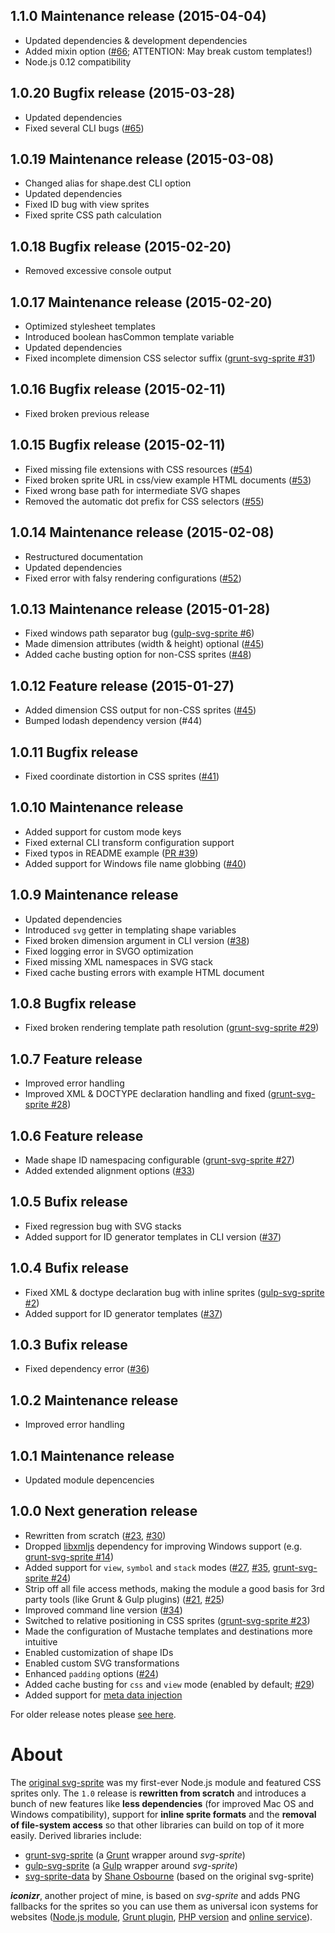 ## 1.1.0 Maintenance release (2015-04-04)
* Updated dependencies & development dependencies
* Added mixin option ([#66](https://github.com/jkphl/svg-sprite/issues/66); ATTENTION: May break custom templates!)
* Node.js 0.12 compatibility

## 1.0.20 Bugfix release (2015-03-28)
* Updated dependencies
* Fixed several CLI bugs ([#65](https://github.com/jkphl/svg-sprite/issues/65))

## 1.0.19 Maintenance release (2015-03-08)
* Changed alias for shape.dest CLI option
* Updated dependencies
* Fixed ID bug with view sprites
* Fixed sprite CSS path calculation

## 1.0.18 Bugfix release (2015-02-20)
* Removed excessive console output

## 1.0.17 Maintenance release (2015-02-20)
* Optimized stylesheet templates
* Introduced boolean hasCommon template variable
* Updated dependencies
* Fixed incomplete dimension CSS selector suffix ([grunt-svg-sprite #31](https://github.com/jkphl/grunt-svg-sprite/issues/31))

## 1.0.16 Bugfix release (2015-02-11)
* Fixed broken previous release

## 1.0.15 Bugfix release (2015-02-11)
* Fixed missing file extensions with CSS resources ([#54](https://github.com/jkphl/svg-sprite/issues/54))
* Fixed broken sprite URL in css/view example HTML documents ([#53](https://github.com/jkphl/svg-sprite/issues/53))
* Fixed wrong base path for intermediate SVG shapes
* Removed the automatic dot prefix for CSS selectors ([#55](https://github.com/jkphl/svg-sprite/issues/55))

## 1.0.14 Maintenance release (2015-02-08)
* Restructured documentation
* Updated dependencies
* Fixed error with falsy rendering configurations ([#52](https://github.com/jkphl/svg-sprite/issues/52))

## 1.0.13 Maintenance release (2015-01-28)
* Fixed windows path separator bug ([gulp-svg-sprite #6](https://github.com/jkphl/gulp-svg-sprite/issues/6))
* Made dimension attributes (width & height) optional ([#45](https://github.com/jkphl/svg-sprite/issues/45))
* Added cache busting option for non-CSS sprites ([#48](https://github.com/jkphl/svg-sprite/issues/48))

## 1.0.12 Feature release (2015-01-27)
* Added dimension CSS output for non-CSS sprites ([#45](https://github.com/jkphl/svg-sprite/issues/45))
* Bumped lodash dependency version (#44)

## 1.0.11 Bugfix release
* Fixed coordinate distortion in CSS sprites ([#41](https://github.com/jkphl/svg-sprite/issues/41))

## 1.0.10 Maintenance release
* Added support for custom mode keys
* Fixed external CLI transform configuration support
* Fixed typos in README example ([PR #39](https://github.com/jkphl/svg-sprite/pull/39))
* Added support for Windows file name globbing ([#40](https://github.com/jkphl/svg-sprite/issues/40))

## 1.0.9 Maintenance release
* Updated dependencies
* Introduced `svg` getter in templating shape variables
* Fixed broken dimension argument in CLI version ([#38](https://github.com/jkphl/svg-sprite/issues/38))
* Fixed logging error in SVGO optimization
* Fixed missing XML namespaces in SVG stack 
* Fixed cache busting errors with example HTML document 

## 1.0.8 Bugfix release
* Fixed broken rendering template path resolution ([grunt-svg-sprite #29](https://github.com/jkphl/grunt-svg-sprite/issues/29))

## 1.0.7 Feature release
* Improved error handling
* Improved XML & DOCTYPE declaration handling and fixed ([grunt-svg-sprite #28](https://github.com/jkphl/grunt-svg-sprite/issues/28))

## 1.0.6 Feature release
* Made shape ID namespacing configurable ([grunt-svg-sprite #27](https://github.com/jkphl/grunt-svg-sprite/issues/27))
* Added extended alignment options ([#33](https://github.com/jkphl/svg-sprite/issues/33))

## 1.0.5 Bufix release
* Fixed regression bug with SVG stacks
* Added support for ID generator templates in CLI version ([#37](https://github.com/jkphl/svg-sprite/issues/37))

## 1.0.4 Bufix release
* Fixed XML & doctype declaration bug with inline sprites ([gulp-svg-sprite #2](https://github.com/jkphl/gulp-svg-sprite/issues/2))
* Added support for ID generator templates ([#37](https://github.com/jkphl/svg-sprite/issues/37))

## 1.0.3 Bufix release
* Fixed dependency error ([#36](https://github.com/jkphl/svg-sprite/issues/36))

## 1.0.2 Maintenance release
* Improved error handling

## 1.0.1 Maintenance release
* Updated module depencencies

## 1.0.0 Next generation release
* Rewritten from scratch ([#23](https://github.com/jkphl/svg-sprite/issues/23), [#30](https://github.com/jkphl/svg-sprite/issues/30))
* Dropped [libxmljs](https://github.com/polotek/libxmljs) dependency for improving Windows support (e.g. [grunt-svg-sprite #14](https://github.com/jkphl/grunt-svg-sprite/issues/14))
* Added support for `view`, `symbol` and `stack` modes ([#27](https://github.com/jkphl/svg-sprite/issues/27), [#35](https://github.com/jkphl/svg-sprite/issues/35), [grunt-svg-sprite #24](https://github.com/jkphl/grunt-svg-sprite/issues/24))
* Strip off all file access methods, making the module a good basis for 3rd party tools (like Grunt & Gulp plugins) ([#21](https://github.com/jkphl/svg-sprite/issues/21), [#25](https://github.com/jkphl/svg-sprite/issues/25))
* Improved command line version ([#34](https://github.com/jkphl/svg-sprite/issues/34))
* Switched to relative positioning in CSS sprites ([grunt-svg-sprite #23](https://github.com/jkphl/grunt-svg-sprite/issues/23))
* Made the configuration of Mustache templates and destinations more intuitive
* Enabled customization of shape IDs
* Enabled custom SVG transformations
* Enhanced `padding` options ([#24](https://github.com/jkphl/svg-sprite/issues/24))
* Added cache busting for `css` and `view` mode (enabled by default; [#29](https://github.com/jkphl/svg-sprite/pull/29))
* Added support for [meta data injection](#a1-meta-data-injection)

For older release notes please [see here](https://github.com/jkphl/svg-sprite/tree/bbd051e940e7b6373ed56277251a8affb03b1c10#release-history).

About
=====

The [original svg-sprite](https://github.com/jkphl/svg-sprite/tree/bbd051e940e7b6373ed56277251a8affb03b1c10) was my first-ever Node.js module and featured CSS sprites only. The `1.0` release is **rewritten from scratch** and introduces a bunch of new features like **less dependencies** (for improved Mac OS and Windows compatibility), support for **inline sprite formats** and the **removal of file-system access** so that other libraries can build on top of it more easily. Derived libraries include:

* [grunt-svg-sprite](https://github.com/jkphl/grunt-svg-sprite) (a [Grunt](http://gruntjs.com) wrapper around *svg-sprite*)
* [gulp-svg-sprite](https://github.com/jkphl/gulp-svg-sprite) (a [Gulp](http://gulpjs.com) wrapper around *svg-sprite*)
* [svg-sprite-data](https://github.com/shakyShane/svg-sprite-data) by [Shane Osbourne](https://github.com/shakyShane) (based on the original svg-sprite)

**_iconizr_**, another project of mine, is based on *svg-sprite* and adds PNG fallbacks for the sprites so you can use them as universal icon systems for websites ([Node.js module](https://github.com/jkphl/node-iconizr), [Grunt plugin](https://github.com/jkphl/grunt-iconizr), [PHP version](https://github.com/jkphl/iconizr) and [online service](http://iconizr.com)).